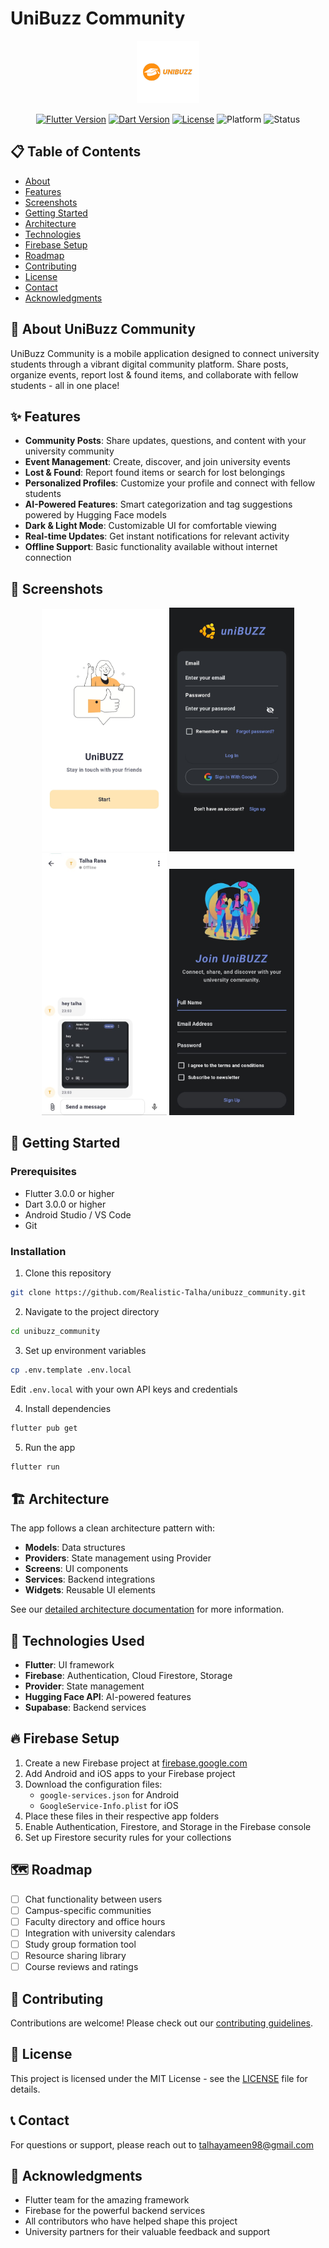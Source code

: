 # UniBuzz Community

<p align="center">
  <img src="assets/Logo-update.png" alt="UniBuzz Logo" width="100"/>
</p>

<p align="center">
  <a href="https://flutter.dev"><img src="https://img.shields.io/badge/Flutter-3.10.0-blue.svg" alt="Flutter Version"></a>
  <a href="https://dart.dev"><img src="https://img.shields.io/badge/Dart-3.0.0-blue.svg" alt="Dart Version"></a>
  <a href="https://github.com/Realistic-Talha/unibuzz_community/blob/master/LICENSE"><img src="https://img.shields.io/badge/License-MIT-green.svg" alt="License"></a>
  <img src="https://img.shields.io/badge/Platform-iOS%20%7C%20Android-lightgrey.svg" alt="Platform">
  <img src="https://img.shields.io/badge/Status-Active%20Development-yellow.svg" alt="Status">
</p>

## 📋 Table of Contents
- [About](#-about-unibuzz-community)
- [Features](#-features)
- [Screenshots](#-screenshots)
- [Getting Started](#-getting-started)
- [Architecture](#️-architecture)
- [Technologies](#-technologies-used)
- [Firebase Setup](#-firebase-setup)
- [Roadmap](#-roadmap)
- [Contributing](#-contributing)
- [License](#-license)
- [Contact](#-contact)
- [Acknowledgments](#-acknowledgments)

## 📱 About UniBuzz Community

UniBuzz Community is a mobile application designed to connect university students through a vibrant digital community platform. Share posts, organize events, report lost & found items, and collaborate with fellow students - all in one place!

## ✨ Features

- **Community Posts**: Share updates, questions, and content with your university community
- **Event Management**: Create, discover, and join university events
- **Lost & Found**: Report found items or search for lost belongings
- **Personalized Profiles**: Customize your profile and connect with fellow students
- **AI-Powered Features**: Smart categorization and tag suggestions powered by Hugging Face models
- **Dark & Light Mode**: Customizable UI for comfortable viewing
- **Real-time Updates**: Get instant notifications for relevant activity
- **Offline Support**: Basic functionality available without internet connection

## 📸 Screenshots

<p align="center">
  <img src="docs/screenshots/welcome_screen.jpg" alt="welcome Screen" width="200"/>
  <img src="docs/screenshots/login_screen.jpg" alt="login Screen" width="200"/>
  <img src="docs/screenshots/chat_screen.jpg" alt="chat Screen" width="200"/>
  <img src="docs/screenshots/signup_screen.jpg" alt="signup Screen" width="200"/>
</p>

## 🚀 Getting Started

### Prerequisites

- Flutter 3.0.0 or higher
- Dart 3.0.0 or higher
- Android Studio / VS Code
- Git

### Installation

1. Clone this repository
```bash
git clone https://github.com/Realistic-Talha/unibuzz_community.git
```

2. Navigate to the project directory
```bash
cd unibuzz_community
```

3. Set up environment variables
```bash
cp .env.template .env.local
```
Edit `.env.local` with your own API keys and credentials

4. Install dependencies
```bash
flutter pub get
```

5. Run the app
```bash
flutter run
```

## 🏗️ Architecture

The app follows a clean architecture pattern with:
- **Models**: Data structures
- **Providers**: State management using Provider
- **Screens**: UI components
- **Services**: Backend integrations
- **Widgets**: Reusable UI elements

See our [detailed architecture documentation](docs/ARCHITECTURE.md) for more information.

## 🔧 Technologies Used

- **Flutter**: UI framework
- **Firebase**: Authentication, Cloud Firestore, Storage
- **Provider**: State management
- **Hugging Face API**: AI-powered features
- **Supabase**: Backend services

## 🔥 Firebase Setup

1. Create a new Firebase project at [firebase.google.com](https://firebase.google.com)
2. Add Android and iOS apps to your Firebase project
3. Download the configuration files:
   - `google-services.json` for Android
   - `GoogleService-Info.plist` for iOS
4. Place these files in their respective app folders
5. Enable Authentication, Firestore, and Storage in the Firebase console
6. Set up Firestore security rules for your collections

## 🗺️ Roadmap

- [ ] Chat functionality between users
- [ ] Campus-specific communities
- [ ] Faculty directory and office hours
- [ ] Integration with university calendars
- [ ] Study group formation tool
- [ ] Resource sharing library
- [ ] Course reviews and ratings

## 👥 Contributing

Contributions are welcome! Please check out our [contributing guidelines](CONTRIBUTING.md).

## 📄 License

This project is licensed under the MIT License - see the [LICENSE](LICENSE) file for details.

## 📞 Contact

For questions or support, please reach out to [talhayameen98@gmail.com](mailto:talhayameen98@gmail.com)

## 🙏 Acknowledgments

- Flutter team for the amazing framework
- Firebase for the powerful backend services
- All contributors who have helped shape this project
- University partners for their valuable feedback and support
